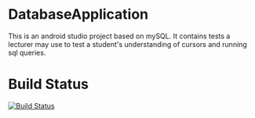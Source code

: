 # DatabaseApplication
This is an android studio project based on mySQL. It contains tests a lecturer may use to test a student's understanding of cursors and running sql queries.


# Build Status
[![Build Status](https://app.bitrise.io/app/e3fb0a0c3f637bb9/status.svg?token=1AZ7htJOKJsw38B0JbSNfQ&branch=master)](https://app.bitrise.io/app/e3fb0a0c3f637bb9)
